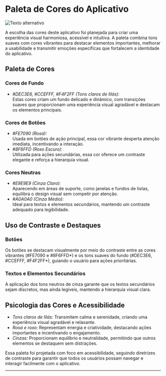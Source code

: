 # Paleta de Cores do Aplicativo

<img src="https://i.postimg.cc/9fFGG5yk/Captura-de-tela-2024-12-02-222457.png" alt="Texto alternativo">

A escolha das cores deste aplicativo foi planejada para criar uma experiência visual harmoniosa, acessível e intuitiva. A paleta combina tons suaves com cores vibrantes para destacar elementos importantes, melhorar a usabilidade e transmitir emoções específicas que fortalecem a identidade do aplicativo.


## Paleta de Cores

### Cores de Fundo
- *#DEC3E6, #CCEFFF, #F4F2FF (Tons claros de lilás):*  
  Estas cores criam um fundo delicado e dinâmico, com transições suaves que proporcionam uma experiência visual agradável e destacam os elementos principais.

### Cores de Botões
- *#FE7090 (Rosa):*  
  Usada em botões de ação principal, essa cor vibrante desperta atenção imediata, incentivando a interação.
- *#8F6FFD (Roxo Escuro):*  
  Utilizada para ações secundárias, essa cor oferece um contraste elegante e reforça a hierarquia visual.

### Cores Neutras
- *#E9E9E9 (Cinza Claro):*  
  Aparecendo em áreas de suporte, como janelas e fundos de listas, equilibra o design visual sem competir por atenção.
- *#A0A0A0 (Cinza Médio):*  
  Ideal para textos e elementos secundários, mantendo um contraste adequado para legibilidade.

## Uso de Contraste e Destaques

### Botões
Os botões se destacam visualmente por meio do contraste entre as cores vibrantes (#FE7090 e #8F6FFD*) e os tons suaves do fundo (#DEC3E6, #CCEFFF, #F4F2FF*), guiando o usuário para ações prioritárias.

### Textos e Elementos Secundários
A aplicação dos tons neutros de cinza garante que os textos secundários sejam discretos, mas ainda legíveis, mantendo a hierarquia visual clara.

## Psicologia das Cores e Acessibilidade
- *Tons claros de lilás:* Transmitem calma e serenidade, criando uma experiência visual agradável e relaxante.  
- *Rosa e roxo:* Representam energia e criatividade, destacando ações importantes e incentivando o engajamento.  
- *Cinzas:* Proporcionam equilíbrio e neutralidade, permitindo que outros elementos se destaquem sem distrações.  

Essa paleta foi projetada com foco em acessibilidade, seguindo diretrizes de contraste para garantir que todos os usuários possam navegar e interagir facilmente com o aplicativo.

---
